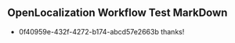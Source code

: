 ## OpenLocalization Workflow Test MarkDown
* 0f40959e-432f-4272-b174-abcd57e2663b thanks!

<!--HONumber=Sep16_HO1-->


